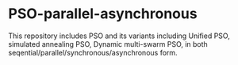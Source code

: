 # PSO-parallel-asynchronous

This repository includes PSO and its variants including Unified PSO, simulated annealing PSO, Dynamic multi-swarm PSO, in both seqential/parallel/synchronous/asynchronous form.
